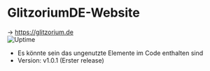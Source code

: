 # GlitzoriumDE-Website
-> https://glitzorium.de <br>
![Uptime](http://185.223.28.217:3001/api/badge/1/status)

- Es könnte sein das ungenutzte Elemente im Code enthalten sind
- Version: v1.0.1 (Erster release)
